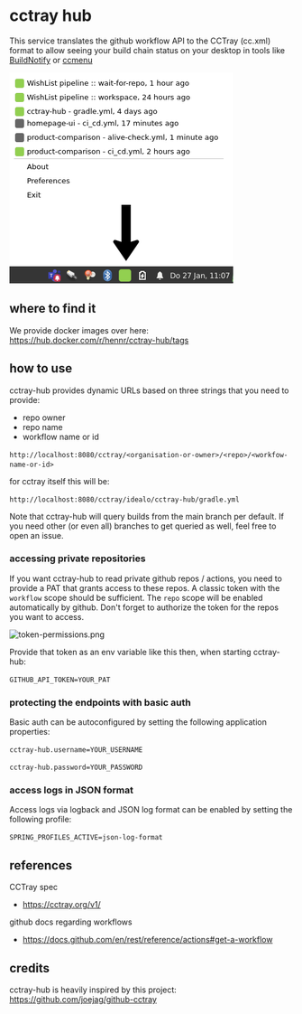 # cctray hub

This service translates the github workflow API to the CCTray (cc.xml) format to allow seeing your build chain status on your desktop
in tools like [BuildNotify](https://anaynayak.github.io/buildnotify/) or [ccmenu](https://ccmenu.org/)

<img alt="buildnotify example" src="buildnotify.png">

## where to find it

We provide docker images over here: https://hub.docker.com/r/hennr/cctray-hub/tags

## how to use

cctray-hub provides dynamic URLs based on three strings that you need to provide:

* repo owner
* repo name
* workflow name or id

```http://localhost:8080/cctray/<organisation-or-owner>/<repo>/<workfow-name-or-id>```

for cctray itself this will be:

```http://localhost:8080/cctray/idealo/cctray-hub/gradle.yml```


Note that cctray-hub will query builds from the main branch per default. 
If you need other (or even all) branches to get queried as well, feel free to open an issue.

### accessing private repositories

If you want cctray-hub to read private github repos / actions, you need to provide a PAT that grants access to these repos.
A classic token with the `workflow` scope should be sufficient. The `repo` scope will be enabled automatically by github.
Don't forget to authorize the token for the repos you want to access.

![token-permissions.png](token-permissions.png)

Provide that token as an env variable like this then, when starting cctray-hub:

`GITHUB_API_TOKEN=YOUR_PAT`

### protecting the endpoints with basic auth

Basic auth can be autoconfigured by setting the following application properties:

`cctray-hub.username=YOUR_USERNAME`

`cctray-hub.password=YOUR_PASSWORD`

### access logs in JSON format

Access logs via logback and JSON log format can be enabled by setting the following profile:

`SPRING_PROFILES_ACTIVE=json-log-format`

## references

CCTray spec
* https://cctray.org/v1/

github docs regarding workflows
* https://docs.github.com/en/rest/reference/actions#get-a-workflow

## credits

cctray-hub is heavily inspired by this project: https://github.com/joejag/github-cctray

